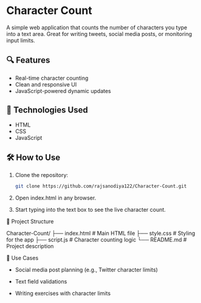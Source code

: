 # Character Count

A simple web application that counts the number of characters you type into a text area. Great for writing tweets, social media posts, or monitoring input limits.

## 🔍 Features

- Real-time character counting
- Clean and responsive UI
- JavaScript-powered dynamic updates

## 🚀 Technologies Used

- HTML
- CSS
- JavaScript


## 🛠 How to Use

1. Clone the repository:
   ```bash
   git clone https://github.com/rajsanodiya122/Character-Count.git

2. Open index.html in any browser.

3. Start typing into the text box to see the live character count.

📁 Project Structure

Character-Count/
├── index.html        # Main HTML file
├── style.css         # Styling for the app
├── script.js         # Character counting logic
└── README.md         # Project description


📌 Use Cases

- Social media post planning (e.g., Twitter character limits)

- Text field validations

- Writing exercises with character limits
